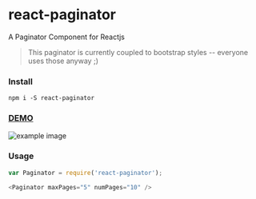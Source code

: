 react-paginator
===============

A Paginator Component for Reactjs

> This paginator is currently coupled to bootstrap styles -- everyone uses those anyway ;)


### Install

`npm i -S react-paginator`

### [DEMO](http://landau.github.io/react-paginator)

![example image](https://raw.githubusercontent.com/landau/react-paginator/master/examples/img.png)

### Usage

```js
var Paginator = require('react-paginator');

<Paginator maxPages="5" numPages="10" />
```
